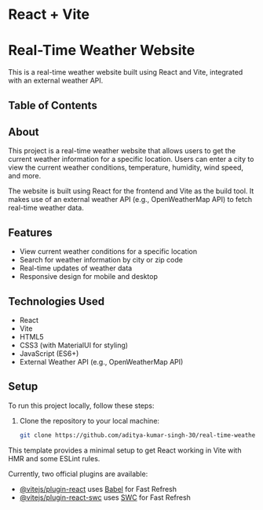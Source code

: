# React + Vite

# Real-Time Weather Website

This is a real-time weather website built using React and Vite, integrated with an external weather API.

## Table of Contents

## About

This project is a real-time weather website that allows users to get the current weather information for a specific location. Users can enter a city  to view the current weather conditions, temperature, humidity, wind speed, and more.

The website is built using React for the frontend and Vite as the build tool. It makes use of an external weather API (e.g., OpenWeatherMap API) to fetch real-time weather data.

## Features

- View current weather conditions for a specific location
- Search for weather information by city or zip code
- Real-time updates of weather data
- Responsive design for mobile and desktop

## Technologies Used

- React
- Vite
- HTML5
- CSS3 (with MaterialUI for styling)
- JavaScript (ES6+)
- External Weather API (e.g., OpenWeatherMap API)

## Setup

To run this project locally, follow these steps:

1. Clone the repository to your local machine:
   ```bash
   git clone https://github.com/aditya-kumar-singh-30/real-time-weather-website.git

This template provides a minimal setup to get React working in Vite with HMR and some ESLint rules.

Currently, two official plugins are available:

- [@vitejs/plugin-react](https://github.com/vitejs/vite-plugin-react/blob/main/packages/plugin-react/README.md) uses [Babel](https://babeljs.io/) for Fast Refresh
- [@vitejs/plugin-react-swc](https://github.com/vitejs/vite-plugin-react-swc) uses [SWC](https://swc.rs/) for Fast Refresh
